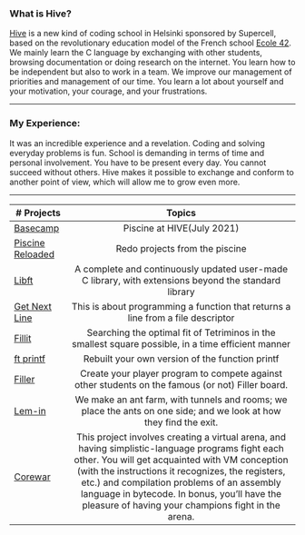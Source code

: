 ### What is Hive?
  [Hive](www.hive.fi/en/about-hive/) is a new kind of coding school in Helsinki sponsored by Supercell, based on the revolutionary education model of the French school [Ecole 42](https://42.fr/).  
  We mainly learn the C language by exchanging with other students, browsing documentation or doing research on the internet. You learn how to be independent but also to work in a team. We improve our management of priorities and management of our time. You learn a lot about yourself and your motivation, your courage, and your frustrations.
***
### My Experience:
It was an incredible experience and a revelation. Coding and solving everyday problems is fun. School is demanding in terms of time and personal involvement. You have to be present every day. You cannot succeed without others. Hive makes it possible to exchange and conform to another point of view, which will allow me to grow even more.
***
|# Projects | Topics                                                    |
|------|:---------------------------------------------------------:|
| [Basecamp](./basecamp/basecamp.md)  |  Piscine at HIVE(July 2021)|
| [Piscine Reloaded](./PiscineReloaded/reloaded.md) | Redo projects from the piscine |
| [Libft](./Libft/libft.md) | A complete and continuously updated user-made C library, with extensions beyond the standard library|
| [Get Next Line](./get_next_line/get_next_line.md) | This is about programming a function that returns a line from a file descriptor|
| [Fillit](./Fillit/fillit.md) | Searching the optimal fit of Tetriminos in the smallest square possible, in a time efficient manner|
| [ft printf](./ft_printf/ft_printf.md) | Rebuilt your own version of the function printf|
| [Filler](./Filler/filler.md) | Create your player program to compete against other students on the famous (or not) Filler board. |
| [Lem-in](./Lem-in/Lem-in.md) | We make an ant farm, with tunnels and rooms; we place the ants on one side; and we look at how they find the exit.|
| [Corewar](./Corewar/Corewar.md) | This project involves creating a virtual arena, and having simplistic-language programs fight each other. You will get acquainted with VM conception (with the instructions it recognizes, the registers, etc.) and compilation problems of an assembly language in bytecode. In bonus, you’ll have the pleasure of having your champions fight in the arena.|



